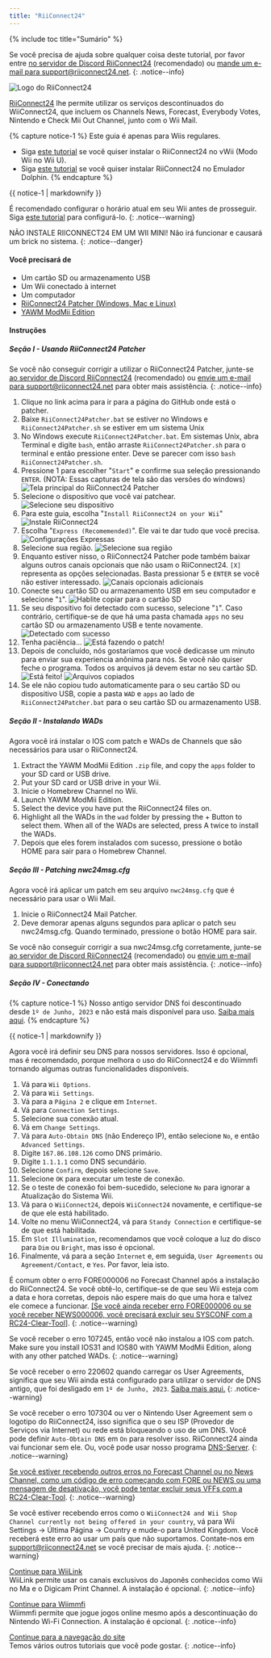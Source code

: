 ```yaml
---
title: "RiiConnect24"
---
```


{% include toc title="Sumário" %}

Se você precisa de ajuda sobre qualquer coisa deste tutorial, por favor entre [no servidor de Discord RiiConnect24](https://discord.gg/rc24) (recomendado) ou [mande um e-mail para support@riiconnect24.net](mailto:support@riiconnect24.net).
{: .notice--info}

![Logo do RiiConnect24](/images/WiiRC24Logo.jpg)

[RiiConnect24](https://rc24.xyz/) lhe permite utilizar os serviços descontinuados do WiiConnect24, que incluem os Channels News, Forecast, Everybody Votes, Nintendo e Check Mii Out Channel, junto com o Wii Mail.

{% capture notice-1 %}
Este guia é apenas para Wiis regulares.

- Siga [este tutorial](riiconnect24-vwii) se você quiser instalar o RiiConnect24 no vWii (Modo Wii no Wii U).
- Siga [este tutorial](riiconnect24-dolphin) se você quiser instalar RiiConnect24 no Emulador Dolphin.
  {% endcapture %}

<div class="notice--warning">{{ notice-1 | markdownify }}</div>

É recomendado configurar o horário atual em seu Wii antes de prosseguir. Siga [este tutorial](rtc) para configurá-lo.
{: .notice--warning}

NÃO INSTALE RIICONNECT24 EM UM WII MINI! Não irá funcionar e causará um brick no sistema.
{: .notice--danger}

#### Você precisará de

- Um cartão SD ou armazenamento USB
- Um Wii conectado à internet
- Um computador
- [RiiConnect24 Patcher (Windows, Mac e Linux)](https://github.com/RiiConnect24/RiiConnect24-Patcher/releases)
- [YAWM ModMii Edition](https://oscwii.org/library/app/yawmme)

#### Instruções

##### Seção I - Usando RiiConnect24 Patcher

Se você não conseguir corrigir a utilizar o RiiConnect24 Patcher, junte-se [ao servidor de Discord RiiConnect24](https://discord.gg/rc24) (recomendado) ou [envie um e-mail para support@riiconnect24.net](mailto:support@riiconnect24.net) para obter mais assistência.
{: .notice--info}

1. Clique no link acima para ir para a página do GitHub onde está o patcher.
2. Baixe `RiiConnect24Patcher.bat` se estiver no Windows e `RiiConnect24Patcher.sh` se estiver em um sistema Unix
3. No Windows execute `RiiConnect24Patcher.bat`. Em sistemas Unix, abra Terminal e digite `bash`, então arraste `RiiConnect24Patcher.sh` para o terminal e então pressione enter. Deve se parecer com isso `bash RiiConnect24Patcher.sh`.
4. Pressione 1 para escolher "`Start`" e confirme sua seleção pressionando `ENTER`. (NOTA: Essas capturas de tela são das versões do windows) ![Tela principal do RiiConnect24 Patcher](/images/RC24_Patcher/1.JPG)
5. Selecione o dispositivo que você vai patchear. ![Selecione seu dispositivo](/images/RC24_Patcher/2.JPG)
6. Para este guia, escolha "`Install RiiConnect24 on your Wii`" ![Instale RiiConnect24](/images/RC24_Patcher/3.JPG)
7. Escolha "`Express (Recomemended)`". Ele vai te dar tudo que você precisa. ![Configurações Expressas](/images/RC24_Patcher/4.JPG)
8. Selecione sua região. ![Selecione sua região](/images/RC24_Patcher/5.JPG)
9. Enquanto estiver nisso, o RiiConnect24 Patcher pode também baixar alguns outros canais opcionais que não usam o RiiConnect24. `[X]` representa as opções selecionadas. Basta pressionar 5 e `ENTER` se você não estiver interessado. ![Canais opcionais adicionais](/images/RC24_Patcher/6.JPG)
10. Conecte seu cartão SD ou armazenamento USB em seu computador e selecione "`1`". ![Hablite copiar para o cartão SD](/images/RC24_Patcher/7.JPG)
11. Se seu dispositivo foi detectado com sucesso, selecione "`1`". Caso contrário, certifique-se de que há uma pasta chamada `apps` no seu cartão SD ou armazenamento USB e tente novamente. ![Detectado com sucesso](/images/RC24_Patcher/8.JPG)
12. Tenha paciência... ![Está fazendo o patch!](/images/RC24_Patcher/9.JPG)
13. Depois de concluído, nós gostaríamos que você dedicasse um minuto para enviar sua experiencia anônima para nós. Se você não quiser feche o programa. Todos os arquivos já devem estar no seu cartão SD. ![Está feito!](/images/RC24_Patcher/10.JPG) ![Arquivos copiados](/images/RC24_Patcher/11.PNG)
14. Se ele não copiou tudo automaticamente para o seu cartão SD ou dispositivo USB, copie a pasta `WAD` e `apps` ao lado de `RiiConnect24Patcher.bat` para o seu cartão SD ou armazenamento USB.

##### Seção II - Instalando WADs

Agora você irá instalar o IOS com patch e WADs de Channels que são necessários para usar o RiiConnect24.

1. Extract the YAWM ModMii Edition `.zip` file, and copy the `apps` folder to your SD card or USB drive.
1. Put your SD card or USB drive in your Wii.
1. Inicie o Homebrew Channel no Wii.
1. Launch YAWM ModMii Edition.
1. Select the device you have put the RiiConnect24 files on.
1. Highlight all the WADs in the `wad` folder by pressing the + Button to select them. When all of the WADs are selected, press A twice to install the WADs.
1. Depois que eles forem instalados com sucesso, pressione o botão HOME para sair para o Homebrew Channel.

##### Seção III - Patching nwc24msg.cfg

Agora você irá aplicar um patch em seu arquivo `nwc24msg.cfg` que é necessário para usar o Wii Mail.

1. Inicie o RiiConnect24 Mail Patcher.
2. Deve demorar apenas alguns segundos para aplicar o patch seu nwc24msg.cfg. Quando terminado, pressione o botão HOME para sair.

Se você não conseguir corrigir a sua nwc24msg.cfg corretamente, junte-se [ao servidor de Discord RiiConnect24](https://discord.gg/rc24) (recomendado) ou [envie um e-mail para support@riiconnect24.net](mailto:support@riiconnect24.net) para obter mais assistência.
{: .notice--info}

##### Seção IV - Conectando

{% capture notice-1 %}
Nosso antigo servidor DNS foi descontinuado desde `1º de Junho, 2023` e não está mais disponível para uso. [Saiba mais aqui](riiconnect24-dns-update).
{% endcapture %}

<div class="notice--warning">{{ notice-1 | markdownify }}</div>

Agora você irá definir seu DNS para nossos servidores. Isso é opcional, mas é recomendado, porque melhora o uso do RiiConnect24 e do Wiimmfi tornando algumas outras funcionalidades disponíveis.

1. Vá para `Wii Options`.
2. Vá para `Wii Settings`.
3. Vá para a `Página 2` e clique em `Internet`.
4. Vá para `Connection Settings`.
5. Selecione sua conexão atual.
6. Vá em `Change Settings`.
7. Vá para `Auto-Obtain DNS` (não Endereço IP), então selecione `No`, e então `Advanced Settings`.
8. Digite `167.86.108.126` como DNS primário.
9. Digite `1.1.1.1` como DNS secundário.
10. Selecione `Confirm`, depois selecione `Save`.
11. Selecione `OK` para executar um teste de conexão.
12. Se o teste de conexão foi bem-sucedido, selecione `No` para ignorar a Atualização do Sistema Wii.
13. Vá para o `WiiConnect24`, depois `WiiConnect24` novamente, e certifique-se de que ele está habilitado.
14. Volte no menu WiiConnect24, vá para `Standy Connection` e certifique-se de que está habilitada.
15. Em `Slot Illumination`, recomendamos que você coloque a luz do disco para `Dim` ou `Bright`, mas isso é opcional.
16. Finalmente, vá para a seção `Internet` e, em seguida, `User Agreements` ou `Agreement/Contact`, e `Yes`. Por favor, leia isto.

É comum obter o erro FORE000006 no Forecast Channel após a instalação do RiiConnect24. Se você obtê-lo, certifique-se de que seu Wii esteja com a data e hora corretas, depois não espere mais do que uma hora e talvez ele comece a funcionar. [[Se você ainda receber erro FORE000006 ou se você receber NEWS000006, você precisará excluir seu SYSCONF com a RC24-Clear-Tool]](deleting-vffs).
{: .notice--warning}

Se você receber o erro 107245, então você não instalou a IOS com patch. Make sure you install IOS31 and IOS80 with YAWM ModMii Edition, along with any other patched WADs.
{: .notice--warning}

Se você receber o erro 220602 quando carregar os User Agreements, significa que seu Wii ainda está configurado para utilizar o servidor de DNS antigo, que foi desligado em `1º de Junho, 2023`. [Saiba mais aqui.](riiconnect24-dns-update)
{: .notice--warning}

Se você receber o erro 107304 ou ver o Nintendo User Agreement sem o logotipo do RiiConnect24, isso significa que o seu ISP (Provedor de Serviços via Internet) ou rede está bloqueando o uso de um DNS. Você pode definir `Auto-Obtain DNS` em `On` para resolver isso. RiiConnect24 ainda vai funcionar sem ele. Ou, você pode usar nosso programa [DNS-Server](https://github.com/RiiConnect24/DNS-Server/releases/latest).
{: .notice--warning}

[Se você estiver recebendo outros erros no Forecast Channel ou no News Channel, como um código de erro começando com FORE ou NEWS ou uma mensagem de desativação, você pode tentar excluir seus VFFs com a RC24-Clear-Tool](deleting-vffs).
{: .notice--warning}

Se você estiver recebendo erros como o `WiiConnect24 and Wii Shop Channel currently not being offered in your country`, vá para Wii Settings -> Última Página -> Country e mude-o para United Kingdom. Você receberá este erro ao usar um país que não suportamos. Contate-nos em [support@riiconnect24.net](mailto:support@riiconnect24.net) se você precisar de mais ajuda.
{: .notice--warning}

[Continue para WiiLink](wiilink)<br> WiiLink permite usar os canais exclusivos do Japonês conhecidos como Wii no Ma e o Digicam Print Channel. A instalação é opcional.
{: .notice--info}

[Continue para Wiimmfi](wiimmfi)<br> Wiimmfi permite que jogue jogos online mesmo após a descontinuação do Nintendo Wi-Fi Connection. A instalação é opcional.
{: .notice--info}

[Continue para a navegação do site](site-navigation)<br> Temos vários outros tutoriais que você pode gostar.
{: .notice--info}
